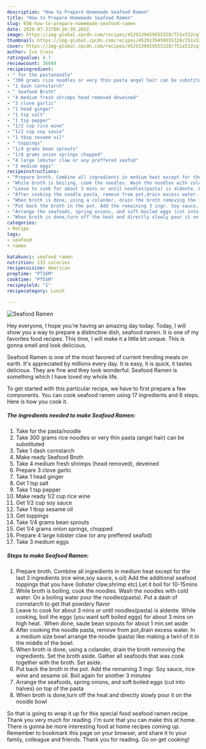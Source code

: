```yaml
---
description: "How to Prepare Homemade Seafood Ramen"
title: "How to Prepare Homemade Seafood Ramen"
slug: 658-how-to-prepare-homemade-seafood-ramen
date: 2020-07-31T00:26:39.203Z
image: https://img-global.cpcdn.com/recipes/4529139459555328/751x532cq70/seafood-ramen-recipe-main-photo.jpg
thumbnail: https://img-global.cpcdn.com/recipes/4529139459555328/751x532cq70/seafood-ramen-recipe-main-photo.jpg
cover: https://img-global.cpcdn.com/recipes/4529139459555328/751x532cq70/seafood-ramen-recipe-main-photo.jpg
author: Iva Cross
ratingvalue: 4.7
reviewcount: 36689
recipeingredient:
- " for the pastanoodle"
- "300 grams rice noodles or very thin pasta angel hair can be substituted"
- "1 dash cornstarch"
- " Seafood Broth"
- "4 medium fresh shrimps head removed deveined"
- "3 clove garlic"
- "1 head ginger"
- "1 tsp salt"
- "1 tsp pepper"
- "1/2 cup rice wine"
- "1/2 cup soy sauce"
- "1 tbsp sesame oil"
- " toppings"
- "1/4 grams bean sprouts"
- "1/4 grams onion springs chopped"
- "4 large lobster claw or any preffered seafod"
- "3 medium eggs"
recipeinstructions:
- "Prepare broth. Combine all ingredients in medium heat except for the last 3 ingredients (rce wine,soy sauce, s.oil) Add the additional seafood toppings that you have (lobster claw,shrimp etc).Let it boil for 10-15mins"
- "While broth is boiling, cook the noodles. Wash the noodles with cold water. On a boiling water pour the noodles(pasta). Put a dash of cornstarch to get that powdery flavor"
- "Leave to cook for about 3 mins or until noodles(pasta) is aldente. While cooking, boil the eggs (you want soft boiled eggs) for about 3 mins on high heat.. When done, saute bean srpouts for about 1 min.set aside"
- "After cooking the noodle pasta, remove from pot,drain excess water. In a medium size bowl arrange the noodle (pasta) like making a twirl of it in the middle of the bowl."
- "When broth is done, using a colander, drain the broth removing the ingredients. Set the broth aside. Gather all seafoods that was cook together with the broth. Set aside."
- "Put back the broth in the pot. Add the remaining 3 ingr. Soy sauce, rice wine and sesame oil. Boil again for another 3 minutes"
- "Arrange the seafoods, spring onions, and soft boiled eggs (cut into halves) on top of the pasta"
- "When broth is done,turn off the heat and directly slowly pour it on the noodle bowl"
categories:
- Recipe
tags:
- seafood
- ramen

katakunci: seafood ramen 
nutrition: 133 calories
recipecuisine: American
preptime: "PT16M"
cooktime: "PT55M"
recipeyield: "1"
recipecategory: Lunch

---
```



![Seafood Ramen](https://img-global.cpcdn.com/recipes/4529139459555328/751x532cq70/seafood-ramen-recipe-main-photo.jpg)

Hey everyone, I hope you're having an amazing day today. Today, I will show you a way to prepare a distinctive dish, seafood ramen. It is one of my favorites food recipes. This time, I will make it a little bit unique. This is gonna smell and look delicious.

Seafood Ramen is one of the most favored of current trending meals on earth. It's appreciated by millions every day. It is easy, it is quick, it tastes delicious. They are fine and they look wonderful. Seafood Ramen is something which I have loved my whole life.




To get started with this particular recipe, we have to first prepare a few components. You can cook seafood ramen using 17 ingredients and 8 steps. Here is how you cook it.

<!--inarticleads1-->

##### The ingredients needed to make Seafood Ramen:

1. Take  for the pasta/noodle
1. Take 300 grams rice noodles or very thin pasta (angel hair) can be substituted
1. Take 1 dash cornstarch
1. Make ready  Seafood Broth
1. Take 4 medium fresh shrimps (head removed), deveined
1. Prepare 3 clove garlic
1. Take 1 head ginger
1. Get 1 tsp salt
1. Take 1 tsp pepper
1. Make ready 1/2 cup rice wine
1. Get 1/2 cup soy sauce
1. Take 1 tbsp sesame oil
1. Get  toppings
1. Take 1/4 grams bean sprouts
1. Get 1/4 grams onion springs, chopped
1. Prepare 4 large lobster claw (or any preffered seafod)
1. Take 3 medium eggs




<!--inarticleads2-->

##### Steps to make Seafood Ramen:

1. Prepare broth. Combine all ingredients in medium heat except for the last 3 ingredients (rce wine,soy sauce, s.oil) Add the additional seafood toppings that you have (lobster claw,shrimp etc).Let it boil for 10-15mins
1. While broth is boiling, cook the noodles. Wash the noodles with cold water. On a boiling water pour the noodles(pasta). Put a dash of cornstarch to get that powdery flavor
1. Leave to cook for about 3 mins or until noodles(pasta) is aldente. While cooking, boil the eggs (you want soft boiled eggs) for about 3 mins on high heat.. When done, saute bean srpouts for about 1 min.set aside
1. After cooking the noodle pasta, remove from pot,drain excess water. In a medium size bowl arrange the noodle (pasta) like making a twirl of it in the middle of the bowl.
1. When broth is done, using a colander, drain the broth removing the ingredients. Set the broth aside. Gather all seafoods that was cook together with the broth. Set aside.
1. Put back the broth in the pot. Add the remaining 3 ingr. Soy sauce, rice wine and sesame oil. Boil again for another 3 minutes
1. Arrange the seafoods, spring onions, and soft boiled eggs (cut into halves) on top of the pasta
1. When broth is done,turn off the heat and directly slowly pour it on the noodle bowl




So that is going to wrap it up for this special food seafood ramen recipe. Thank you very much for reading. I'm sure that you can make this at home. There is gonna be more interesting food at home recipes coming up. Remember to bookmark this page on your browser, and share it to your family, colleague and friends. Thank you for reading. Go on get cooking!
